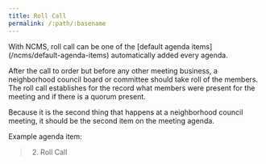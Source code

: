 ```yaml
---
title: Roll Call
permalink: /:path/:basename
---
```


<aside class="callout" role="complementary" markdown="1">
With NCMS,
roll call
can be one
of the [default agenda items](/ncms/default-agenda-items)
automatically added
every agenda.
</aside>

After the call to order
but before
any other meeting business,
a neighborhood council board or committee
should take roll
of the members.
The roll call establishes
for the record
what members were present
for the meeting
and if there is
a quorum present.

Because it is
the second thing
that happens
at a neighborhood council meeting,
it should be
the second item
on the meeting agenda.

Example agenda item:

> 2. Roll Call
